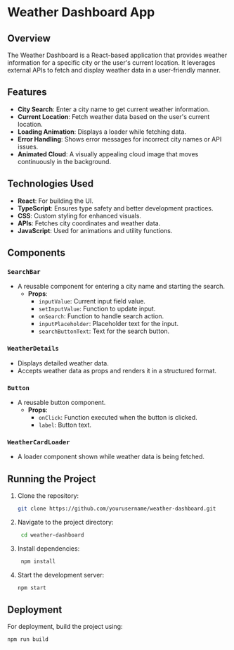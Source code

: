 # Weather Dashboard App

## Overview
The Weather Dashboard is a React-based application that provides weather information for a specific city or the user's current location. It leverages external APIs to fetch and display weather data in a user-friendly manner.

## Features
- **City Search**: Enter a city name to get current weather information.
- **Current Location**: Fetch weather data based on the user's current location.
- **Loading Animation**: Displays a loader while fetching data.
- **Error Handling**: Shows error messages for incorrect city names or API issues.
- **Animated Cloud**: A visually appealing cloud image that moves continuously in the background.

## Technologies Used
- **React**: For building the UI.
- **TypeScript**: Ensures type safety and better development practices.
- **CSS**: Custom styling for enhanced visuals.
- **APIs**: Fetches city coordinates and weather data.
- **JavaScript**: Used for animations and utility functions.

## Components
### `SearchBar`
- A reusable component for entering a city name and starting the search.
  - **Props**:
    - `inputValue`: Current input field value.
    - `setInputValue`: Function to update input.
    - `onSearch`: Function to handle search action.
    - `inputPlaceholder`: Placeholder text for the input.
    - `searchButtonText`: Text for the search button.

### `WeatherDetails`
- Displays detailed weather data.
- Accepts weather data as props and renders it in a structured format.

### `Button`
- A reusable button component.
  - **Props**:
    - `onClick`: Function executed when the button is clicked.
    - `label`: Button text.

### `WeatherCardLoader`
- A loader component shown while weather data is being fetched.

## Running the Project
1. Clone the repository:
   ```bash
   git clone https://github.com/yourusername/weather-dashboard.git


2. Navigate to the project directory:
   ```bash
    cd weather-dashboard

3. Install dependencies:
   ```bash
    npm install

4. Start the development server:
   ```bash
   npm start


## Deployment

 For deployment, build the project using:

  ```bash
  npm run build


